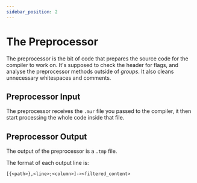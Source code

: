 ```yaml
---
sidebar_position: 2
---
```

# The Preprocessor

The preprocessor is the bit of code that prepares the source code for the compiler to work on. It's supposed to check the header for flags, and analyse the preprocessor methods outside of *groups*. It also cleans unnecessary whitespaces and comments.

## Preprocessor Input

The preprocessor receives the `.mur` file you passed to the compiler, it then start processing the whole code inside that file.

## Preprocessor Output

The output of the preprocessor is a `.tmp` file.

The format of each output line is:

```murtmp
[{<path>},<line>;<column>]-><filtered_content>
```
